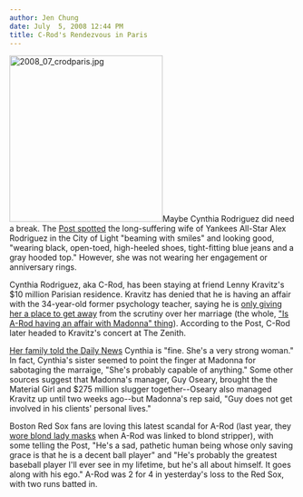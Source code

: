 ```yaml
---
author: Jen Chung
date: July  5, 2008 12:44 PM
title: C-Rod's Rendezvous in Paris
---
```


<p><img alt="2008_07_crodparis.jpg" src="https://web.archive.org/web/20110811101232im_/http://gothamist.com/attachments/jen/2008_07_crodparis.jpg" width="270" height="293" class="right">Maybe Cynthia Rodriguez did need a break.  The <a href="https://web.archive.org/web/20110811101232/http://www.nypost.com/seven/07052008/news/regionalnews/bonjour__c_rod_a_happy_single_118555.htm">Post spotted</a> the long-suffering wife of Yankees All-Star Alex Rodriguez in the City of Light &quot;beaming with smiles&quot; and looking good, &quot;wearing black, open-toed, high-heeled shoes, tight-fitting blue jeans and a gray hooded top.&quot;  However, she was not wearing her engagement or anniversary rings.  </p>

<p>Cynthia Rodriguez, aka C-Rod, has been staying at friend Lenny Kravitz&apos;s $10 million Parisian residence.  Kravitz has denied that he is having an affair with the 34-year-old former psychology teacher, saying he is <a href="https://web.archive.org/web/20110811101232/http://gothamist.com/2008/07/04/crod_believes_madonna.php">only giving her a place to get away</a> from the scrutiny over her marriage (the whole, <a href="https://web.archive.org/web/20110811101232/http://gothamist.com/2008/07/01/madonnarod.php">&quot;Is A-Rod having an affair with Madonna&quot; thing</a>).  According to the Post, C-Rod later headed to Kravitz&apos;s concert at The Zenith.  </p>

<p><a href="https://web.archive.org/web/20110811101232/http://www.nydailynews.com/gossip/2008/07/04/2008-07-04_alex_rodriguez_heads_to_work_on_july_4th.html">Her family told the Daily News</a> Cynthia is &quot;fine.  She&apos;s a very strong woman.&quot;  In fact, Cynthia&apos;s sister seemed to point the finger at Madonna for sabotaging the marraige, &quot;She&apos;s probably capable of anything.&quot;  Some other sources suggest that Madonna&apos;s manager, Guy Oseary, brought the the Material Girl and $275 million slugger together--Oseary also managed Kravitz up until two weeks ago--but Madonna&apos;s rep said, &quot;Guy does not get involved in his clients&apos; personal lives.&quot;  </p>

<p>Boston Red Sox fans are loving this latest scandal for A-Rod (last year, they <a href="https://web.archive.org/web/20110811101232/http://gothamist.com/2007/06/02/blonds_or_bosto.php">wore blond lady masks</a> when A-Rod was linked to blond stripper), with some telling the Post, &quot;He&apos;s a sad, pathetic human being whose only saving grace is that he is a decent ball player&quot; and &quot;He&apos;s probably the greatest baseball player I&apos;ll ever see in my lifetime, but he&apos;s all about himself. It goes along with his ego.&quot;  A-Rod was 2 for 4 in yesterday&apos;s loss to the Red Sox, with two runs batted in.</p>